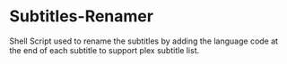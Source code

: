 # Subtitles-Renamer
Shell Script used to rename the subtitles by adding the language code at the end of each subtitle to support plex subtitle list.
